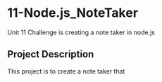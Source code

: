 # 11-Node.js_NoteTaker
Unit 11 Challenge is creating a note taker in node.js

## Project Description

This project is to create a note taker that 
